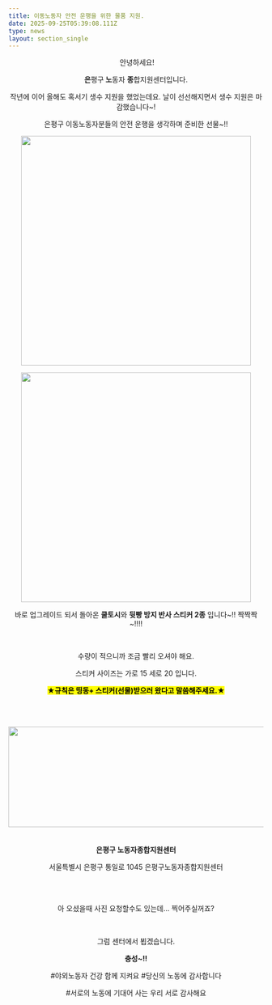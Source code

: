 ```yaml
---
title: 이동노동자 안전 운행을 위한 물품 지원.
date: 2025-09-25T05:39:08.111Z
type: news
layout: section_single
---
```

<div id="SE-4e97ad8c-8b86-4abd-aa74-713e57d6e045" class="se-component se-text se-l-default" data-compid="SE-4e97ad8c-8b86-4abd-aa74-713e57d6e045" data-a11y-title="본문">
<div class="se-component-content">
<div class="se-drop-indicator" data-unitid="" data-compid="SE-4e97ad8c-8b86-4abd-aa74-713e57d6e045" data-direction="top">
<div class="se-section se-section-text se-l-default se-is-focused">
<div id="SE-cab5d163-333c-4273-9703-f55befaaeb9d" class="se-module se-module-text __se-unit">
<p id="SE-353c6997-0ff7-48e6-aff1-6994be9377d2" class="se-text-paragraph se-text-paragraph-align-center se-is-text-paragraph-block-selected" style="text-align: center;"><span id="SE-25cb010f-c94c-43a1-b56e-2a2f222275fd" class="se-ff-nanumsquareneo se-fs15 __se-node">&nbsp;안녕하세요!</span></p>
<p id="SE-5c9af3ae-588f-4f4c-be3a-eb886dcddb12" class="se-text-paragraph se-text-paragraph-align-center se-is-text-paragraph-block-selected" style="text-align: center;"><span id="SE-6fda2095-9b80-484e-93a9-c0b6563ab3af" class="se-ff-nanumsquareneo se-fs19 __se-node"><strong>은</strong></span><span id="SE-3d622f07-3fe3-4b2a-b68b-0baeb9ac578e" class="se-ff-nanumsquareneo se-fs15 __se-node">평구</span><span id="SE-823de0f9-e2bf-41f7-bb51-35a19e9b99d2" class="se-ff-nanumsquareneo se-fs19 __se-node"><strong> 노</strong></span><span id="SE-20205eca-a817-4a7b-8b93-5ee4a695dc7f" class="se-ff-nanumsquareneo se-fs15 __se-node">동자 </span><span id="SE-6ff78465-43e5-4657-a599-f744019371a8" class="se-ff-nanumsquareneo se-fs19 __se-node"><strong>종</strong></span><span id="SE-12d6ba24-fcc7-436b-b523-5a2b99e41d37" class="se-ff-nanumsquareneo se-fs15 __se-node">합지원센터입니다.</span></p>
<p id="SE-e9c200a8-7b0f-48d9-8c9a-ea0a6496dee8" class="se-text-paragraph se-text-paragraph-align-center se-is-text-paragraph-block-selected" style="text-align: center;"><span id="SE-06e01e78-8501-4a2c-8e5c-8880d5afeec1" class="se-ff-nanumsquareneo se-fs15 __se-node">작년에 이어 올해도 혹서기 생수 지원을 했었는데요. 날이 선선해지면서 생수 지원은 마감했습니다~!</span></p>
<p id="SE-81633130-a471-4cae-a9c9-ffea1ba3e4df" class="se-text-paragraph se-text-paragraph-align-center se-is-text-paragraph-block-selected" style="text-align: center;"><span id="SE-6593bca4-2600-41e4-ba23-0dabe4a13793" class="se-ff-nanumsquareneo se-fs15 __se-node">은평구 이동노동자분들의 안전 운행을 생각하며 준비한 선물~!!</span></p>
<p class="se-text-paragraph se-text-paragraph-align-center se-is-text-paragraph-block-selected" style="text-align: center;"><span class="se-ff-nanumsquareneo se-fs15 __se-node"><img src="https://drive.tiny.cloud/1/engl1s97gj9hrxpoa7eh7z5f05ozxfm1box3nxkh4j7a43ei/ceadebc6-3215-46f3-b3b7-7c774fffd4ce" alt="" width="454" height="454" /></span></p>
</div>
</div>
</div>
</div>
</div>
<div id="SE-1188f6c0-9695-4f98-8b8b-8ecb1491cf3b" class="se-component se-image se-l-default" style="text-align: center;" data-compid="SE-1188f6c0-9695-4f98-8b8b-8ecb1491cf3b" data-a11y-title="사진">
<div class="se-component-content se-component-content-extend">
<div class="se-drop-indicator" data-unitid="" data-compid="SE-1188f6c0-9695-4f98-8b8b-8ecb1491cf3b" data-direction="top">
<div class="se-section se-section-image se-l-default se-section-align-center se-is-selected se-is-block-selected">
<div id="SE-e6133b6a-18a6-49b2-970d-1c30bbf45d07" class="se-module se-module-text __se-unit se-is-empty se-caption">
<div class="__se-toolbar-slot __se-cursor-unrelated"><img src="https://drive.tiny.cloud/1/engl1s97gj9hrxpoa7eh7z5f05ozxfm1box3nxkh4j7a43ei/e878e73d-c97e-49ea-8436-10cfc1fe30db" alt="" width="454" height="454" /></div>
</div>
</div>
</div>
</div>
</div>
<div id="SE-4ef58b76-104e-48bc-b754-f02111a8149b" class="se-component se-text se-l-default" data-compid="SE-4ef58b76-104e-48bc-b754-f02111a8149b" data-a11y-title="본문">
<div class="se-component-content">
<div class="se-drop-indicator" data-unitid="" data-compid="SE-4ef58b76-104e-48bc-b754-f02111a8149b" data-direction="top">
<div class="se-section se-section-text se-l-default se-is-focused">
<div id="SE-80a932c6-f51e-4c71-9cfc-2e991fe1a72b" class="se-module se-module-text __se-unit">
<p id="SE-cd7af001-b4c9-4fd8-bceb-8a07605aa56d" class="se-text-paragraph se-text-paragraph-align-center" style="text-align: center;"><span id="SE-934ec81d-43a7-43ad-a75f-a75b9a8ed0c7" class="se-ff-nanumsquareneo se-fs15 __se-node">바로 업그레이드 되서 돌아온 </span><span id="SE-04cefa45-56c1-4a35-941c-17ff820b5e17" class="se-ff-nanumsquareneo se-fs19 __se-node"><strong>쿨토시</strong></span><span id="SE-7a838d9c-c510-42a2-8c1c-41b96d2478ca" class="se-ff-nanumsquareneo se-fs15 __se-node">와 </span><span id="SE-798d5e5a-9161-4ad2-8b06-c7e7601c9f6e" class="se-ff-nanumsquareneo se-fs19 __se-node"><strong>뒷빵 방지 반사 스티커 2종</strong></span><span id="SE-740402f0-e750-49b0-9af1-f40c7afe9450" class="se-ff-nanumsquareneo se-fs15 __se-node"> 입니다~!! </span><span id="SE-caf6eb72-54e0-4e2f-85d0-b2cde4a25993" class="se-ff-nanumsquareneo se-fs15 __se-node">짝짝짝</span><span id="SE-16e96655-fa6c-4511-9fc0-8ecad8fcb539" class="se-ff-nanumsquareneo se-fs15 __se-node">~!!!!</span></p>
</div>
</div>
</div>
</div>
</div>
<div id="SE-0bd3b3bc-6b3c-464c-8d6a-362da2a5ddf8" class="se-component se-sticker se-l-default" data-compid="SE-0bd3b3bc-6b3c-464c-8d6a-362da2a5ddf8" data-a11y-title="스티커">
<div class="se-component-content">
<div class="se-drop-indicator" data-unitid="" data-compid="SE-0bd3b3bc-6b3c-464c-8d6a-362da2a5ddf8" data-direction="top">
<div class="se-section se-section-sticker se-l-default se-section-align-center se-is-block-selected se-is-selected" draggable="true">
<div class="se-module se-module-sticker __se-unit">
<div class="__se-toolbar-slot __se-cursor-unrelated">&nbsp;</div>
</div>
</div>
</div>
</div>
</div>
<div id="SE-dba83f33-2458-4e67-9324-3043d788ebdb" class="se-component se-text se-l-default" data-compid="SE-dba83f33-2458-4e67-9324-3043d788ebdb" data-a11y-title="본문">
<div class="se-component-content">
<div class="se-drop-indicator" data-unitid="" data-compid="SE-dba83f33-2458-4e67-9324-3043d788ebdb" data-direction="top">
<div class="se-section se-section-text se-l-default se-is-focused">
<div id="SE-e321d56d-f04d-4e34-bd36-b528110c66ae" class="se-module se-module-text __se-unit">
<p id="SE-892ddc8a-7251-4b1e-8fc5-da77c984fafd" class="se-text-paragraph se-text-paragraph-align-center" style="text-align: center;"><span id="SE-3f54f60e-85fc-40ec-accd-9e6f4a57d727" class="se-ff-nanumsquareneo se-fs15 __se-node">수량이 적으니까 조금 빨리 오셔야 해요.</span></p>
<p id="SE-0faff034-f7f5-4016-ae49-7783ba420a39" class="se-text-paragraph se-text-paragraph-align-center" style="text-align: center;"></p>
<p id="SE-4a634d8f-ae5e-434c-a07a-a8af0b6fa300" class="se-text-paragraph se-text-paragraph-align-center" style="text-align: center;"><span id="SE-d1d02fb0-db74-420e-a2de-6e8a76f8a2c9" class="se-ff-nanumsquareneo se-fs15 __se-node">스티커 사이즈는 가로 15 세로 20 입니다.</span></p>
<p id="SE-81d9eb03-4ec9-4a0e-8600-92d6eeacac9b" class="se-text-paragraph se-text-paragraph-align-center" style="text-align: center;"><span id="SE-71db5b5d-0fae-4123-b59a-ea5708d9883c" class="se-ff-nanumsquareneo se-fs15 __se-node"></span></p>
<p id="SE-834098f6-ab1a-42a3-8f5a-5daf166d261d" class="se-text-paragraph se-text-paragraph-align-center" style="text-align: center;"><span id="SE-67bd7e61-fb41-4f49-b919-4dcfb00433e0" class="se-ff-nanumsquareneo se-fs19 se-highlight __se-node"><mark><strong>★규칙은 띵동+ 스티커(선물)받으러 왔다고 말씀해주세요.★</strong></mark></span></p>
<p class="se-text-paragraph se-text-paragraph-align-center" style="text-align: center;">&nbsp;</p>
</div>
</div>
</div>
</div>
</div>
<div id="SE-42c855a1-f8b1-4fd9-b5b9-6478d8cf13ab" class="se-component se-image se-l-default" data-compid="SE-42c855a1-f8b1-4fd9-b5b9-6478d8cf13ab" data-a11y-title="사진">
<div class="se-component-content se-component-content-extend">
<div class="se-drop-indicator" data-unitid="" data-compid="SE-42c855a1-f8b1-4fd9-b5b9-6478d8cf13ab" data-direction="top">
<div class="se-section se-section-image se-l-default se-section-align-center se-is-selected se-is-block-selected">
<div id="SE-9ac7059e-0f2c-432f-b77c-6f166e55191e" class="se-module se-module-text __se-unit se-is-empty se-caption">
<div class="__se-toolbar-slot __se-cursor-unrelated">&nbsp;</div>
</div>
</div>
</div>
</div>
</div>
<div id="SE-c710198b-824c-42a4-bdbc-cd2062fa75cb" class="se-component se-placesMap se-l-default" data-compid="SE-c710198b-824c-42a4-bdbc-cd2062fa75cb" data-a11y-title="장소">
<div class="se-component-content">
<div class="se-drop-indicator" data-unitid="" data-compid="SE-c710198b-824c-42a4-bdbc-cd2062fa75cb" data-direction="top">
<div class="se-section se-section-placesMap se-l-default se-section-align-center se-is-selected se-is-block-selected" draggable="true">
<div class="se-module se-module-map-image __se-unit"><img class="se-map-image" style="display: block; margin-left: auto; margin-right: auto;" src="https://simg.pstatic.net/static.map/v2/map/staticmap.bin?caller=smarteditor&amp;markers=viewSizeRatio%3A0.7%7Ctype%3Ad%7Ccolor%3A0x11cc73%7Csize%3Amid%7Cpos%3A126.9164502%2037.6359527&amp;w=620&amp;h=200&amp;scale=2&amp;dataversion=175.41" width="617" height="199" />
<div class="se-map-frame">&nbsp;</div>
<div class="__se-toolbar-slot __se-cursor-unrelated">&nbsp;</div>
</div>
<div class="se-module se-module-map-text __se-unit">
<div class="se-map-info" style="text-align: center;"><strong class="se-map-title">은평구 노동자종합지원센터</strong>
<p class="se-map-address">서울특별시 은평구 통일로 1045 은평구노동자종합지원센터</p>
</div>
<div class="se-map-frame" style="text-align: center;">&nbsp;</div>
<div class="__se-toolbar-slot __se-cursor-unrelated" style="text-align: center;">&nbsp;</div>
</div>
</div>
</div>
</div>
</div>
<div id="SE-dbf69d0a-81cb-42f8-afbe-71ad4b0467f4" class="se-component se-text se-l-default" style="text-align: center;" data-compid="SE-dbf69d0a-81cb-42f8-afbe-71ad4b0467f4" data-a11y-title="본문">
<div class="se-component-content">
<div class="se-drop-indicator" data-unitid="" data-compid="SE-dbf69d0a-81cb-42f8-afbe-71ad4b0467f4" data-direction="top">
<div class="se-section se-section-text se-l-default se-is-focused">
<div id="SE-34364f9b-5a1e-404e-8e15-bbc0ba04758a" class="se-module se-module-text __se-unit">
<p id="SE-e522f479-fa26-42f6-8826-29527a14546b" class="se-text-paragraph se-text-paragraph-align-center"><span id="SE-ac12401f-c137-464e-84b9-228324540480" class="se-ff-system se-fs15 __se-node">아 오셨을때 사진 요청할수도 있는데... 찍어주실꺼죠?</span></p>
</div>
</div>
</div>
</div>
</div>
<div id="SE-ff9bb151-ee21-4f70-b585-f7108e77390d" class="se-component se-sticker se-l-default" style="text-align: center;" data-compid="SE-ff9bb151-ee21-4f70-b585-f7108e77390d" data-a11y-title="스티커">
<div class="se-component-content">
<div class="se-drop-indicator" data-unitid="" data-compid="SE-ff9bb151-ee21-4f70-b585-f7108e77390d" data-direction="top">
<div class="se-section se-section-sticker se-l-default se-section-align-center se-is-block-selected se-is-selected" draggable="true">
<div class="se-module se-module-sticker __se-unit">
<div class="__se-toolbar-slot __se-cursor-unrelated">
<div>&nbsp;</div>
</div>
</div>
</div>
</div>
</div>
</div>
<div id="SE-cf7d75e1-6e75-44be-8f86-730998c6b6b1" class="se-component se-text se-l-default" data-compid="SE-cf7d75e1-6e75-44be-8f86-730998c6b6b1" data-a11y-title="본문">
<div class="se-component-content">
<div class="se-drop-indicator" data-unitid="" data-compid="SE-cf7d75e1-6e75-44be-8f86-730998c6b6b1" data-direction="top">
<div class="se-section se-section-text se-l-default se-is-focused">
<div id="SE-99ae2452-9e1b-4591-bd3c-f1e2c3313cc8" class="se-module se-module-text __se-unit">
<p id="SE-b9031655-758f-4d76-8143-c39d0919671d" class="se-text-paragraph se-text-paragraph-align-center se-is-text-paragraph-block-selected" style="text-align: center;"><span id="SE-2a84e9bd-6dd3-4369-8957-fd53e69386fa" class="se-ff-system se-fs15 __se-node">그럼 센터에서 뵙겠습니다.</span></p>
<p id="SE-d055c580-36d9-4fa9-b05f-e604c440590a" class="se-text-paragraph se-text-paragraph-align-center se-is-text-paragraph-block-selected" style="text-align: center;"><span id="SE-57f83d06-ed70-4bff-84cd-9e37f9474876" class="se-ff-system se-fs19 __se-node"><strong>충성~!!</strong></span></p>
<p id="SE-ef3803dc-0797-4bd9-b0f4-97218493e21a" class="se-text-paragraph se-text-paragraph-align-center se-is-text-paragraph-block-selected" style="text-align: center;"><span id="SE-ea008004-3d9a-4990-83da-d3616d47e58f" class="se-ff-system se-fs19 __se-node"></span></p>
<p id="SE-9db4a60a-e8fe-4526-8063-baf46a072702" class="se-text-paragraph se-text-paragraph-align-center se-is-text-paragraph-block-selected" style="text-align: center;"><span id="SE-0610b185-2712-4750-b637-5f99f00401fe" class="se-ff-system se-fs15 __se-node">#야외노동자 건강 함께 지켜요 #당신의 노동에 감사합니다</span></p>
<p id="SE-f821ba9d-2e4e-40ac-bf08-3a483c465a96" class="se-text-paragraph se-text-paragraph-align-center se-is-text-paragraph-block-selected" style="text-align: center;"><span id="SE-56c4384b-9ef1-43ae-b8b8-0f668d1f329c" class="se-ff-system se-fs15 __se-node">#서로의 노동에 기대어 사는 우리 서로 감사해요</span></p>
</div>
</div>
</div>
</div>
</div>
<p>&nbsp;</p>